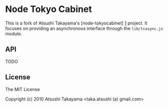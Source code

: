 # Node Tokyo Cabinet #

This is a fork of Atsushi Takayama's [node-tokyocabinet] [1] project.
It focuses on providing an asynchronous interface through the
`lib/tcasync.js` module.

## API ##

TODO

## License ##

The MIT License

Copyright (c) 2010 Atsushi Takayama <taka.atsushi (a) gmail.com>

[1]: http://github.com/edvakf/node-tokyocabinet

